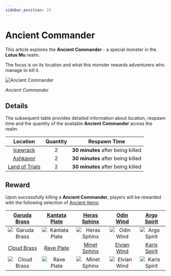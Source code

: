 ```yaml
---
sidebar_position: 19
---
```


# Ancient Commander

This article explores the **Ancient Commander** - a special monster in the **Lotus Mu** realm.

The focus is on its location and what this monster rewards adventurers who manage to kill it.

![Ancient Commander](/img/monsters/special/others/ancient-commander.jpg)

_Ancient Commander_

## Details

The subsequent table provides detailed information about location, respawn time and the quantity of the available **Ancient Commander** across the realm.

|                Location                | Quantity |           Respawn Time            |
| :------------------------------------: | :------: | :-------------------------------: |
|       [Icewrack](/maps/icewrack)       |    2     | **30 minutes** after being killed |
|       [Ashkavor](/maps/ashkavor)       |    2     | **30 minutes** after being killed |
| [Land of Trials](/maps/land-of-trials) |    2     | **30 minutes** after being killed |

## Reward

Upon successfully killing a **Ancient Commander**, players will be rewarded with the following selection of [Ancient Items](/items/ancient-items):

| [Garuda Brass](/items/ancient-items/#ancient-sets) | [Kantata Plate](/items/ancient-items/#ancient-sets) | [Heras Sphinx](/items/ancient-items/#ancient-sets) |  [Odin Wind](/items/ancient-items/#ancient-sets)  | [Argo Spirit](/items/ancient-items/#ancient-sets)  |
| :------------------------------------------------: | :-------------------------------------------------: | :------------------------------------------------: | :-----------------------------------------------: | :------------------------------------------------: |
|  ![Garuda Brass](/img/items/armors/dk/brass.png)   |  ![Kantata Plate](/img/items/armors/dk/plate.png)   |  ![Heras Sphinx](/img/items/armors/dw/sphinx.png)  |    ![Odin Wind](/img/items/armors/fe/wind.png)    |  ![Argo Spirit](/img/items/armors/fe/spirit.png)   |
| [Cloud Brass](/items/ancient-items/#ancient-sets)  |  [Rave Plate](/items/ancient-items/#ancient-sets)   | [Minet Sphinx](/items/ancient-items/#ancient-sets) | [Elvian Wind](/items/ancient-items/#ancient-sets) | [Karis Spirit](/items/ancient-items/#ancient-sets) |
|   ![Cloud Brass](/img/items/armors/dk/brass.png)   |    ![Rave Plate](/img/items/armors/dk/plate.png)    |  ![Minet Sphinx](/img/items/armors/dw/sphinx.png)  |   ![Elvian Wind](/img/items/armors/fe/wind.png)   |  ![Karis Spirit](/img/items/armors/fe/spirit.png)  |
